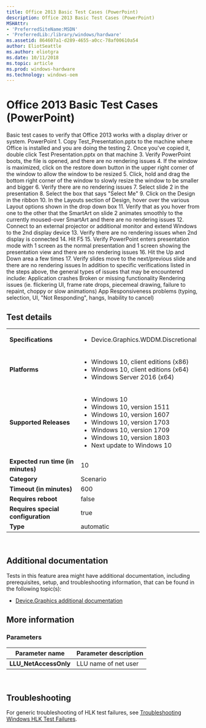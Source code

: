 ```yaml
---
title: Office 2013 Basic Test Cases (PowerPoint)
description: Office 2013 Basic Test Cases (PowerPoint)
MSHAttr:
- 'PreferredSiteName:MSDN'
- 'PreferredLib:/library/windows/hardware'
ms.assetid: 864607a1-d289-4655-a0cc-78af00610a54
author: EliotSeattle
ms.author: eliotgra
ms.date: 10/11/2018
ms.topic: article
ms.prod: windows-hardware
ms.technology: windows-oem
---
```


# <span id="p_hlk_test.c089b830-ca4c-409b-9d2b-a88d57e09c00"></span>Office 2013 Basic Test Cases (PowerPoint)


Basic test cases to verify that Office 2013 works with a display driver or system. PowerPoint 1. Copy Test\_Presentation.pptx to the machine where Office is installed and you are doing the testing 2. Once you've copied it, double click Test Presentation.pptx on that machine 3. Verify PowerPoint boots, the file is opened, and there are no rendering issues 4. If the window is maximized, click on the restore down button in the upper right corner of the window to allow the window to be resized 5. Click, hold and drag the bottom right corner of the window to slowly resize the window to be smaller and bigger 6. Verify there are no rendering issues 7. Select slide 2 in the presentation 8. Select the box that says "Select Me" 9. Click on the Design in the ribbon 10. In the Layouts section of Design, hover over the various Layout options shown in the drop down box 11. Verify that as you hover from one to the other that the SmartArt on slide 2 animates smoothly to the currently moused-over SmartArt and there are no rendering issues 12. Connect to an external projector or additional monitor and extend Windows to the 2nd display device 13. Verify there are no rendering issues when 2nd display is connected 14. Hit F5 15. Verify PowerPoint enters presentation mode with 1 screen as the normal presentation and 1 screen showing the presentation view and there are no rendering issues 16. Hit the Up and Down area a few times 17. Verify slides move to the next/previous slide and there are no rendering issues In addition to specific verifications listed in the steps above, the general types of issues that may be encountered include: Application crashes Broken or missing functionality Rendering issues (ie. flickering UI, frame rate drops, piecemeal drawing, failure to repaint, choppy or slow animations) App Responsiveness problems (typing, selection, UI, "Not Responding", hangs, Inability to cancel)

## Test details
|||
|---|---|
| **Specifications**  | <ul><li>Device.Graphics.WDDM.Discretional</li></ul> |  
| **Platforms**   | <ul><li>Windows 10, client editions (x86)</li><li>Windows 10, client editions (x64)</li><li>Windows Server 2016 (x64)</li></ul> |
| **Supported Releases** | <ul><li>Windows 10</li><li>Windows 10, version 1511</li><li>Windows 10, version 1607</li><li>Windows 10, version 1703</li><li>Windows 10, version 1709</li><li>Windows 10, version 1803</li><li>Next update to Windows 10</li></ul> |
|**Expected run time (in minutes)**| 10 |
|**Category**| Scenario |
|**Timeout (in minutes)**| 600 |
|**Requires reboot**| false |
|**Requires special configuration**| true |
|**Type**| automatic |

 

## <span id="Additional_documentation"></span><span id="additional_documentation"></span><span id="ADDITIONAL_DOCUMENTATION"></span>Additional documentation


Tests in this feature area might have additional documentation, including prerequisites, setup, and troubleshooting information, that can be found in the following topic(s):

-   [Device.Graphics additional documentation](device-graphics-additional-documentation.md)

## <span id="More_information"></span><span id="more_information"></span><span id="MORE_INFORMATION"></span>More information


### <span id="Parameters"></span><span id="parameters"></span><span id="PARAMETERS"></span>Parameters

| Parameter name         | Parameter description |
|------------------------|-----------------------|
| **LLU\_NetAccessOnly** | LLU name of net user  |

 

## <span id="Troubleshooting"></span><span id="troubleshooting"></span><span id="TROUBLESHOOTING"></span>Troubleshooting


For generic troubleshooting of HLK test failures, see [Troubleshooting Windows HLK Test Failures](..\user\troubleshooting-windows-hlk-test-failures.md).

 

 






